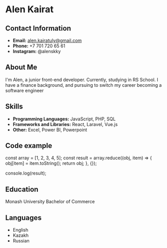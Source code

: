 # Alen Kairat

## Contact Information
- **Email:** alen.kairatuly@gmail.com
- **Phone:** +7 701 720 65 61
- **Instagram:** @alenskky


## About Me
I'm Alen, a junior front-end developer. Currently, studying in RS School. I have a finance background, and pursuing to switch my career becoming a software engineer

## Skills
- **Programming Languages:** JavaScript, PHP, SQL
- **Frameworks and Libraries:** React, Laravel, Vue.js
- **Other:** Excel, Power BI, Powerpoint

## Code example
const array = [1, 2, 3, 4, 5];
const result = array.reduce((obj, item) => {
  obj[item] = item.toString();
  return obj;
}, {});

console.log(result);


## Education
Monash University
Bachelor of Commerce


## Languages
- English
- Kazakh
- Russian


